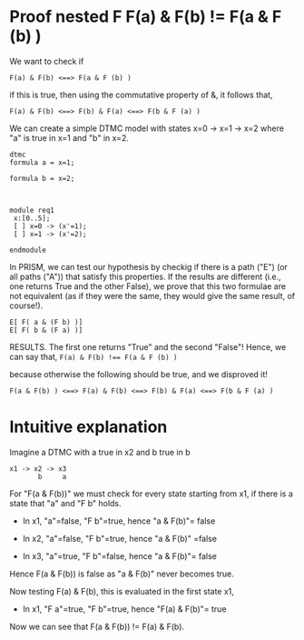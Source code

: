 # Proof nested F   F(a) & F(b) != F(a & F (b) )

We want to check if 

```
F(a) & F(b) <==> F(a & F (b) )
```

if this is true, then using the commutative property of &, it follows that,
```
F(a) & F(b) <==> F(b) & F(a) <==> F(b & F (a) ) 
```

We can create a simple DTMC model with states
x=0 -> x=1 -> x=2
where "a" is true in x=1 and "b" in x=2.


```
dtmc
formula a = x=1;

formula b = x=2;



module req1
 x:[0..5];
 [ ] x=0 -> (x'=1);
 [ ] x=1 -> (x'=2);

endmodule
```

In PRISM, we can test our hypothesis by checkig if there is a path ("E") (or all paths ("A")) that satisfy this properties.
If the results are different (i.e., one returns True and the other False), we prove that this two formulae are not equivalent (as if they were the same, they would give the same result, of course!).

```
E[ F( a & (F b) )]
E[ F( b & (F a) )]
```

RESULTS. The first one returns "True" and the second "False"! Hence, we can say that,
```F(a) & F(b) !== F(a & F (b) )```

because otherwise the following should be true, and we disproved it!

```
F(a & F(b) ) <==> F(a) & F(b) <==> F(b) & F(a) <==> F(b & F (a) ) 
```

# Intuitive explanation
Imagine a DTMC with a true in x2 and b true in b
```
x1 -> x2 -> x3
       b     a
```
For "F(a & F(b))" we must check for every state starting from x1, if there is a state that "a" and "F b" holds.

- In x1, "a"=false, "F b"=true, hence "a & F(b)"= false

- In x2, "a"=false, "F b"=true, hence "a & F(b)" =false

- In x3, "a"=true, "F b"=false, hence "a & F(b)"= false

Hence F(a & F(b)) is false as "a & F(b)" never becomes true. 


Now testing F(a) & F(b), this is evaluated in the first state x1,

- In x1, "F a"=true, "F b"=true, hence "F(a) & F(b)"= true

Now we can see that F(a & F(b)) != F(a) & F(b).

